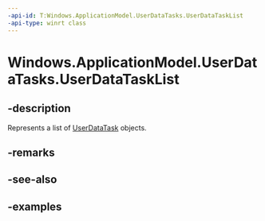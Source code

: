 ```yaml
---
-api-id: T:Windows.ApplicationModel.UserDataTasks.UserDataTaskList
-api-type: winrt class
---
```


<!-- Class syntax.
public class UserDataTaskList
-->

# Windows.ApplicationModel.UserDataTasks.UserDataTaskList

## -description
Represents a list of [UserDataTask](userdatatask.md) objects.

## -remarks

## -see-also

## -examples
